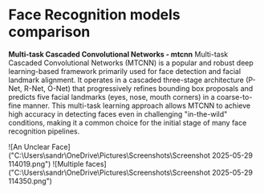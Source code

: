 # Face Recognition models comparison

**Multi-task Cascaded Convolutional Networks - mtcnn**
Multi-task Cascaded Convolutional Networks (MTCNN) is a popular and robust deep learning-based framework primarily used for face detection and facial landmark alignment. It operates in a cascaded three-stage architecture (P-Net, R-Net, O-Net) that progressively refines bounding box proposals and predicts five facial landmarks (eyes, nose, mouth corners) in a coarse-to-fine manner. This multi-task learning approach allows MTCNN to achieve high accuracy in detecting faces even in challenging "in-the-wild" conditions, making it a common choice for the initial stage of many face recognition pipelines.

![An Unclear Face]("C:\Users\sandr\OneDrive\Pictures\Screenshots\Screenshot 2025-05-29 114019.png")
![Multiple faces]("C:\Users\sandr\OneDrive\Pictures\Screenshots\Screenshot 2025-05-29 114350.png")